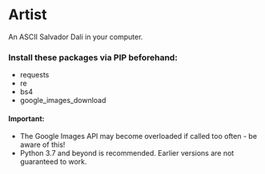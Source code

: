 # Artist
An ASCII Salvador Dali in your computer.

### Install these packages via PIP beforehand:
- requests
- re
- bs4
- google_images_download

#### Important:

- The Google Images API may become overloaded if called too often - be aware of this!
- Python 3.7 and beyond is recommended. Earlier versions are not guaranteed to work.

